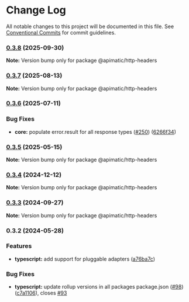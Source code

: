 # Change Log

All notable changes to this project will be documented in this file.
See [Conventional Commits](https://conventionalcommits.org) for commit guidelines.

### [0.3.8](https://github.com/apimatic/apimatic-js-runtime/compare/@apimatic/http-headers@0.3.7...@apimatic/http-headers@0.3.8) (2025-09-30)

**Note:** Version bump only for package @apimatic/http-headers

### [0.3.7](https://github.com/apimatic/apimatic-js-runtime/compare/@apimatic/http-headers@0.3.6...@apimatic/http-headers@0.3.7) (2025-08-13)

**Note:** Version bump only for package @apimatic/http-headers

### [0.3.6](https://github.com/apimatic/apimatic-js-runtime/compare/@apimatic/http-headers@0.3.5...@apimatic/http-headers@0.3.6) (2025-07-11)

### Bug Fixes

- **core:** populate error.result for all response types ([#250](https://github.com/apimatic/apimatic-js-runtime/issues/250)) ([6266f34](https://github.com/apimatic/apimatic-js-runtime/commit/6266f34bfb4cbfae2ade0958923aa55c0a81826b))

### [0.3.5](https://github.com/apimatic/apimatic-js-runtime/compare/@apimatic/http-headers@0.3.4...@apimatic/http-headers@0.3.5) (2025-05-15)

**Note:** Version bump only for package @apimatic/http-headers

### [0.3.4](https://github.com/apimatic/apimatic-js-runtime/compare/@apimatic/http-headers@0.3.3...@apimatic/http-headers@0.3.4) (2024-12-12)

**Note:** Version bump only for package @apimatic/http-headers

### [0.3.3](https://github.com/apimatic/apimatic-js-runtime/compare/@apimatic/http-headers@0.3.2...@apimatic/http-headers@0.3.3) (2024-09-27)

**Note:** Version bump only for package @apimatic/http-headers

### 0.3.2 (2024-05-28)

### Features

- **typescript:** add support for pluggable adapters ([a76ba7c](https://github.com/apimatic/apimatic-js-runtime/commit/a76ba7cbf2602bdc48b758816000330429ac4972))

### Bug Fixes

- **typescript:** update rollup versions in all packages package.json ([#98](https://github.com/apimatic/apimatic-js-runtime/issues/98)) ([c7a1106](https://github.com/apimatic/apimatic-js-runtime/commit/c7a1106bfc8e7d10e28dee97fb30a4e2792f21df)), closes [#93](https://github.com/apimatic/apimatic-js-runtime/issues/93)
